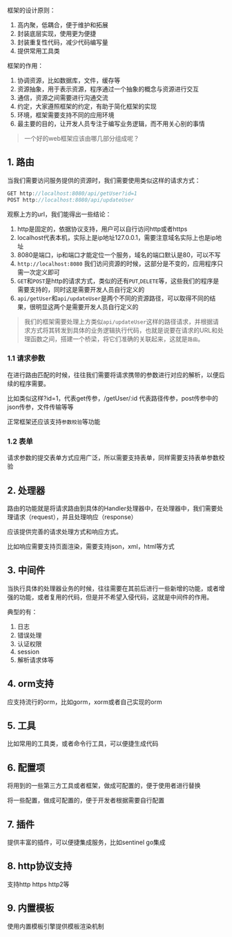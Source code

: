 
框架的设计原则：

1. 高内聚，低耦合，便于维护和拓展
2. 封装底层实现，使用更为便捷
3. 封装重复性代码，减少代码编写量
4. 提供常用工具类

框架的作用：

1. 协调资源，比如数据库，文件，缓存等
2. 资源抽象，用于表示资源，程序通过一个抽象的概念与资源进行交互
3. 通信，资源之间需要进行沟通交流
4. 约定，大家遵照框架的约定，有助于简化框架的实现
5. 环境，框架需要支持不同的应用环境
6. 最主要的目的，让开发人员专注于编写业务逻辑，而不用关心别的事情

> 一个好的web框架应该由哪几部分组成呢？



## 1. 路由

当我们需要访问服务提供的资源时，我们需要使用类似这样的请求方式：

~~~go
GET http://localhost:8080/api/getUser?id=1
POST http://localhost:8080/api/updateUser
~~~

观察上方的url，我们能得出一些结论：

1. http是固定的，依据协议支持，用户可以自行访问http或者https
2. localhost代表本机，实际上是ip地址127.0.0.1，需要注意域名实际上也是ip地址
3. 8080是端口，ip和端口才能定位一个服务，域名的端口默认是80，可以不写
4. `http://localhost:8080` 我们访问资源的时候，这部分是不变的，应用程序只需一次定义即可
5. `GET`和`POST`是http的请求方式，类似的还有`PUT`,`DELETE`等，这些我们的程序是需要支持的，同时这是需要开发人员自行定义的
6. `api/getUser`和`api/updateUser`是两个不同的资源路径，可以取得不同的结果，很明显这两个是需要开发人员自行定义的

> 我们的框架需要处理上方类似`api/updateUser`这样的路径请求，并根据请求方式将其转发到具体的业务逻辑执行代码，也就是说要在请求的URL和处理函数之间，搭建一个桥梁，将它们准确的关联起来，这就是`路由`。

### 1.1 请求参数

在进行路由匹配的时候，往往我们需要将请求携带的参数进行对应的解析，以便后续的程序需要。

比如类似这样?id=1，代表get传参，/getUser/:id 代表路径传参，post传参中的json传参，文件传输等等

正常框架还应该支持`参数校验`等功能

### 1.2 表单

请求参数的提交表单方式应用广泛，所以需要支持表单，同样需要支持表单参数校验

## 2. 处理器

路由的功能就是将请求路由到具体的Handler处理器中，在处理器中，我们需要处理请求（request），并且处理响应（response）

应该提供完善的请求处理方式和响应方式。

比如响应需要支持页面渲染，需要支持json，xml，html等方式

## 3. 中间件

当执行具体的处理器业务的时候，往往需要在其前后进行一些新增的功能，或者增强的功能，或者复用的代码，但是并不希望入侵代码，这就是中间件的作用。

典型的有：

1. 日志
2. 错误处理
3. 认证权限
4. session
5. 解析请求体等

## 4. orm支持

应支持流行的orm，比如gorm，xorm或者自己实现的orm



## 5. 工具

比如常用的工具类，或者命令行工具，可以便捷生成代码



## 6. 配置项

将用到的一些第三方工具或者框架，做成可配置的，便于使用者进行替换

将一些配置，做成可配置的，便于开发者根据需要自行配置



## 7. 插件

提供丰富的插件，可以便捷集成服务，比如sentinel go集成



## 8. http协议支持

支持http https http2等

## 9. 内置模板

使用内置模板引擎提供模板渲染机制

